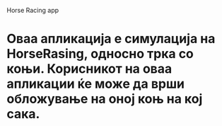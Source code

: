 Horse Racing app

Оваа апликација е симулација на HorseRasing, односно трка со коњи. Корисникот на оваа апликации ќе може да врши обложување на оној коњ на кој сака. 
===========
